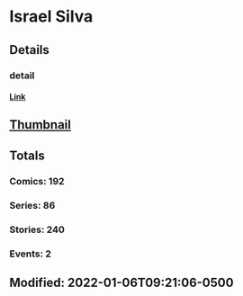 # Israel  Silva 
## Details
### detail
#### [Link](http://marvel.com/comics/creators/13052/israel_silva?utm_campaign=apiRef&utm_source=225578a89fc76f3d20fbffda5d17a88d)
## [Thumbnail](http://i.annihil.us/u/prod/marvel/i/mg/b/40/image_not_available.jpg)
## Totals
### Comics: 192
### Series: 86
### Stories: 240
### Events: 2
## Modified: 2022-01-06T09:21:06-0500
